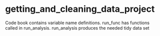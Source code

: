 # getting_and_cleaning_data_project

Code book contains variable name definitions.
run_func has functions called in run_analysis.
run_analysis produces the needed tidy data set
